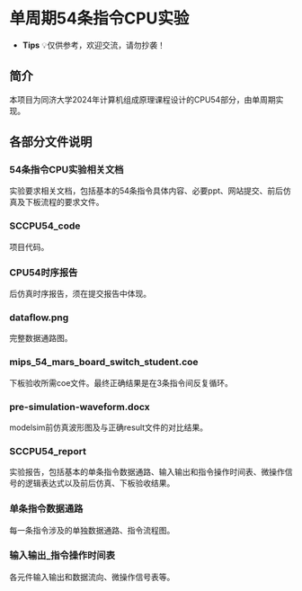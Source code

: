 # 单周期54条指令CPU实验
- **Tips** 💡仅供参考，欢迎交流，请勿抄袭！
## 简介
本项目为同济大学2024年计算机组成原理课程设计的CPU54部分，由单周期实现。
## 各部分文件说明
### 54条指令CPU实验相关文档
实验要求相关文档，包括基本的54条指令具体内容、必要ppt、网站提交、前后仿真及下板流程的要求文件。
### SCCPU54_code
项目代码。
### CPU54时序报告
后仿真时序报告，须在提交报告中体现。
### dataflow.png
完整数据通路图。
### mips_54_mars_board_switch_student.coe
下板验收所需coe文件。最终正确结果是在3条指令间反复循环。
### pre-simulation-waveform.docx
modelsim前仿真波形图及与正确result文件的对比结果。
### SCCPU54_report
实验报告，包括基本的单条指令数据通路、输入输出和指令操作时间表、微操作信号的逻辑表达式以及前后仿真、下板验收结果。
### 单条指令数据通路
每一条指令涉及的单独数据通路、指令流程图。
### 输入输出_指令操作时间表
各元件输入输出和数据流向、微操作信号表等。
